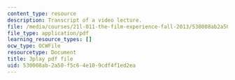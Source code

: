 ```yaml
---
content_type: resource
description: Transcript of a video lecture.
file: /media/courses/21l-011-the-film-experience-fall-2013/530008ab2a50f5c64e109cdf4f1ed2ea_BgozyEIGsuc.pdf
file_type: application/pdf
learning_resource_types: []
ocw_type: OCWFile
resourcetype: Document
title: 3play pdf file
uid: 530008ab-2a50-f5c6-4e10-9cdf4f1ed2ea
---
```

